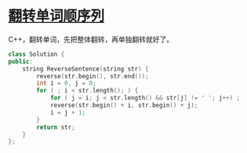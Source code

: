 # [翻转单词顺序列](https://www.nowcoder.com/practice/3194a4f4cf814f63919d0790578d51f3?tpId=13&tqId=11197&tPage=3&rp=3&ru=/ta/coding-interviews&qru=/ta/coding-interviews/question-ranking )

C++，翻转单词，先把整体翻转，再单独翻转就好了。

```cpp
class Solution {
public:
    string ReverseSentence(string str) {
        reverse(str.begin(), str.end());
        int i = 0, j = 0;
        for ( ; i < str.length(); ) {
            for ( j = i; j < str.length() && str[j] != ' '; j++) ;
            reverse(str.begin() + i, str.begin() + j);
            i = j + 1;
        }
        return str;
    }
};
```

